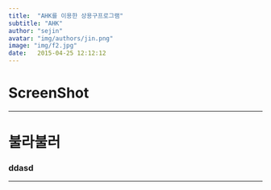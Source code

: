 ```yaml
---
title:  "AHK를 이용한 상용구프로그램"
subtitle: "AHK"
author: "sejin"
avatar: "img/authors/jin.png"
image: "img/f2.jpg"
date:   2015-04-25 12:12:12
---
```


# ScreenShot

- - -
# 불라불러

### ddasd 
- - -